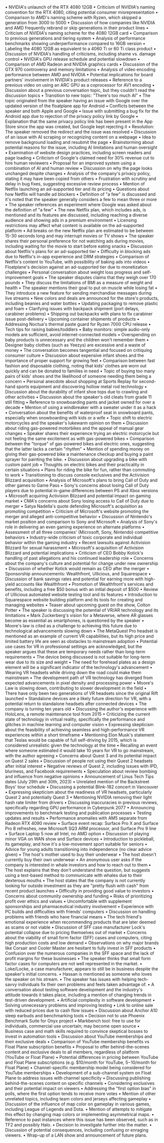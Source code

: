 • NVIDIA's unlaunch of the RTX 4080 12GB
• Criticism of NVIDIA's naming convention for the RTX 4080, citing potential consumer misrepresentation
• Comparison to AMD's naming scheme with Ryzen, which skipped a generation from 3000 to 5000
• Discussion of how companies like NVIDIA and AMD frequently rebrand or skip generations in their product lines
• Criticism of NVIDIA's naming scheme for the 4080 12GB card
• Comparison to previous generations and tiering system
• Analysis of performance benchmarks showing underperformance compared to 16GB version
• Labeling the 4080 12GB as equivalent to a 4060 Ti or 60 Ti class product
• Discussion of NVIDIA's handling of criticisms, including shame vs. damage control
• NVIDIA's GPU release schedule and potential slowdown
• Comparison of AMD Radeon and NVIDIA graphics cards
• Discussion of the GTX 970 controversy and memory limitations
• Analysis of video encoding performance between AMD and NVIDIA
• Potential implications for board partners' involvement in NVIDIA's product releases
• Reference to a previous video on using an ARC GPU as a coprocessor for AV1 encoding
• Discussion about a previous conversation topic, but they couldn't read the discussion topics
• Transition to new topic: "There's too much AI"
• The topic originated from the speaker having an issue with Google over the updated version of the floatplane app for Android
• Conflicts between the speaker and both Apple and Google
• Issue with submitting a bug fix for the Android app due to rejection of the privacy policy link by Google
• Explanation that the same privacy policy link has been present in the App Store since the app was created, but Google kept rejecting it
• Resolution: The speaker removed the redirect and the issue was resolved
• Discussion of an issue with AI scraping or recognizing content on a webpage
• Idea to remove background loading and resubmit the page
• Brainstorming about potential reasons for the issue, including AI limitations and human oversight
• Examination of website design practices, including screen readers and page loading
• Criticism of Google's claimed need for 30% revenue cut to hire human reviewers
• Proposal for an improved system using a combination of AI and human review
• Discussion on why the page looks unchanged despite changes
• Analysis of the company's privacy policy, stating it may have been copied from others
• Frustration with scrutiny and delay in bug fixes, suggesting excessive review process
• Mention of Netflix launching an ad-supported tier and its pricing
• Questions about how Netflix will handle ad blockers
• Definition of "a few" is discussed and it's noted that the speaker generally considers a few to mean three or more
• The speaker references an experiment where Google was asked about the definition of "a few"
• The new Netflix plan, which includes ads, is mentioned and its features are discussed, including reaching a diverse audience and showing ads in a premium environment
• Licensing restrictions may affect what content is available on the ad-supported platform
• Ad breaks on the new Netflix plan are estimated to be between 15-30 seconds long and may interrupt movies or TV shows
• The speaker shares their personal preference for not watching ads during movies, including waiting for the movie to start before eating snacks
• Discussion about Netflix's plans for an ad-supported tier
• Difficulty in blocking ads due to Netflix's in-app experience and DRM strategies
• Comparison of Netflix's content to YouTube, with possibility of baking ads into videos
• Floatplane's decision against an ad-supported tier due to monetization challenges
• Personal conversation about weight loss progress and self-improvement goals
• The speaker disputes claims that they weigh over 170 pounds
• They discuss the limitations of BMI as a measure of weight and health
• The speaker mentions their goal to put on muscle while losing fat
• They introduce a new feature for sending merchandise messages during live streams
• New colors and deals are announced for the store's products, including beanies and water bottles
• Updating packaging to remove plastic and foam
• Clarifying issues with backpack shipment (port delays, carabiner problems)
• Shipping out backpacks with plans to fix carabiner issue post-delivery
• Upcoming container shipments of products
• Addressing Noctua's thermal paste guard for Ryzen 7000 CPU release
• Tech tips for raising babies/toddlers
• Baby monitors: simple audio-only models are sufficient, avoid internet-connected models
• Overspending on baby products is unnecessary and the children won't remember them
• Designer baby clothes (such as Yeezys) are excessive and a waste of money
• The conversation becomes tangential and focused on critiquing consumer culture
• Discussion about expensive infant shoes and the importance of proper support for growing feet
• Comparison between fast fashion and disposable clothing, noting that kids' clothes are worn out quickly and can be donated to families in need
• Topic of buying too many pairs of kids' shoes and the likelihood of someone needing them being a concern
• Personal anecdote about shopping at Sports Replay for second-hand sports equipment and discovering hollow metal rod technology
• Discussion about the durability of infant shoe tops due to crawling and other activities
• Discussion about the speaker's old cleats from grade 11 still fitting
• Reference to snowboarding pants and jacket owned for over a decade
• Mention of using a windbreaker with a sweater under it as a hack
• Conversation about the benefits of waterproof seat in snowboard pants, especially when snowboarding with kids or a wife
• Topic shift to electric motorcycles and the speaker's lukewarm opinion on them
• Discussion about riding gas-powered motorbikes and the appeal of manual gear changes
• Speaker shares their experience trying an electric motorcycle but not feeling the same excitement as with gas-powered bikes
• Comparison between the "torque" of gas-powered bikes and electric ones, suggesting that the latter lacks a certain "rhythm"
• Mention of spending money on giving their gas-powered bike a maintenance checkup and buying a paint sprayer for painting the bike.
• Discussion about upgrading a bike with custom paint job
• Thoughts on electric bikes and their practicality in certain situations
• Plans for riding the bike for fun, rather than commuting to work
• Transitioning to discuss console exclusives and the Activision Blizzard acquisition
• Analysis of Microsoft's plans to bring Call of Duty and other games to Game Pass
• Sony's concerns about losing Call of Duty players due to potential in-game differences between PS and Xbox versions
• Microsoft acquiring Activision Blizzard and potential impact on gaming market
• CMA's concerns about Sony losing access to Call of Duty due to merger
• Satya Nadella's quote defending Microsoft's acquisition as promoting competition
• Criticism of Microsoft's website promoting the merger and alleged anti-competitive behavior
• Discussion of Nintendo's market position and comparison to Sony and Microsoft
• Analysis of Sony's role in delivering an even gaming experience on alternate platforms
• Assessment of all three companies' (Microsoft, Sony, Nintendo) competitive behaviors
• Industry-wide criticism of toxic corporate and individual behavior within the gaming industry
• Recent lawsuits against Activision Blizzard for sexual harassment
• Microsoft's acquisition of Activision Blizzard and potential implications
• Criticism of CEO Bobby Kotick's handling of past allegations and his continued leadership role
• Concerns about the company's culture and potential for change under new ownership
• Discussion of whether Kotick would remain as CEO after the merger
• Sponsorship announcements: Wealthfront, UIlicious, and Squarespace
• Discussion of bank savings rates and potential for earning more with high-yield accounts like Wealthfront
• Promotion of Wealthfront's services and benefits, including a free $50 bonus with an initial deposit of $500
• Review of UIlicious automated website testing tool and its features
• Introduction to Squarespace website building platform and its tools for creating and managing websites
• Teaser about upcoming guest on the show, Colton Potter
• The speaker is discussing the potential of VR/AR technology and its limitations
• Mark Zuckerberg's vision for a Metaverse, where AR glasses become as essential as smartphones, is questioned by the speaker
• Moore's law is cited as a challenge to achieving this future due to technological advancements slowing down
• The MetaQuest Pro headset is mentioned as an example of current VR capabilities, but its high price and limited battery life are seen as obstacles to mainstream adoption
• Potential use cases for VR in professional settings are acknowledged, but the speaker argues that these are temporary needs rather than long-term requirements
• The device being discussed is not suitable for long-term wear due to its size and weight
• The need for forehead plates as a design element will be a significant indicator of the technology's advancement
• Wearing VR headsets while driving down the road could make them mainstream
• The development path of VR technology has diverged from expected advancements in pixel density and processing power
• Moore's Law is slowing down, contributing to slower development in the field
• There have only been two generations of VR headsets since the original Rift launched
• Standalone devices are a likely future direction for VR, with a potential return to standalone headsets after connected devices
• The company is turning ten years old
• Discussing the author's experience with HoloLens, a remote maintenance tool from 2015
• Criticizing the current state of technology in virtual reality, specifically the performance and glitches in machine learning and computer vision
• Expressing skepticism about the feasibility of achieving seamless and high-performance VR experiences within a short timeframe
• Mentioning Elon Musk's statement that Teslas would be capable of full self-driving by 2015, which is considered unrealistic given the technology at the time
• Recalling an event where someone estimated it would take 10 years for VR to go mainstream, with the author agreeing
• Concerns about Quest 3 and its potential impact on Quest 2 sales
• Discussion of people not using their Quest 2 headsets after initial interest
• Negative reviews of Quest 2, including issues with IPD, bluriness, and Facebook requirements
• Speculation about review bombing and influence from negative opinions
• Announcement of Linus Tech Tips dates (July 29th and 30th, 2023)
• Unrelated mention of the Backstreet Boys' tour schedule
• Discussing a potential Blink-182 concert in Vancouver
• Expressing skepticism about the readiness of VR headsets, particularly Quest 2 and potentially Quest 3
• Mentioning NVIDIA removing their light hash rate limiter from drivers
• Discussing inaccuracies in previous reviews, specifically regarding GPU performance in Cyberpunk 2077
• Announcing improvements to benchmark testing and publication processes
• Testing updates and results
• Performance anomalies with AM5 separate from Radeon RTX 4090 review
• Surface event recap: Surface Pro X and Surface Pro 8 refreshes, new Microsoft SQ3 ARM processor, and Surface Pro 9 line
• Surface Laptop 5 now all Intel, no AMD option
• Discussion of playing minor VGA on WAN show and Surface devices
• Introduction to pickleball, its gameplay, and how it's a low-movement sport suitable for seniors
• Advice for young adults transitioning into independence (no clear advice given)
• The host's mother used to buy their underwear
• The host doesn't currently buy their own underwear
• An anonymous user asks if the company is interested in whale investors and how to reach out to them
• The host explains that they don't understand the question, but suggests using a text-based method to communicate with whales due to their dexterous mouths
• The host states that the company is not currently looking for outside investment as they are "pretty flush with cash" from recent product launches
• Difficulty in providing good value to investors
• Concerns about community ownership and funding
• Risks of prioritizing profit over ethics and values
• Uncomfortable with supplement sponsorships and pharmaceutical industry involvement
• Experience with PC builds and difficulties with friends' computers
• Discussion on handling problems with friends who have financial means
• The tech friend's emotional experience when recommending products that are later deemed as scams or not viable
• Discussion of SFF case manufacturer Lock's potential collapse due to pricing themselves out of market
• Concerns about the viability of small form factor (SFF) cases and computers, citing high production costs and low demand
• Observations on why major brands like Corsair and Cooler Master are hesitant to fully invest in SFF products
• Confusion over the numerous companies in the SFF space and the lack of profit margins for these businesses
• The speaker thinks that small form factor cases for computers are not well represented in the market.
• Loke/Locke, a case manufacturer, appears to still be in business despite the speaker's initial concerns.
• Hassan is mentioned as someone who loves the speaker on his stream.
• The speaker has issues with helping tech-savvy individuals fix their own problems and feels taken advantage of.
• A conversation about testing software development and the industry's attitude towards it takes place, including a mention of changing trends in test-driven development.
• Artificial complexity in software development
• Solving unnecessary problems and improving testing
• Link to online sale with reduced prices due to cash flow issues
• Discussion about Anchor A10 sleep earbuds and benchmarking tools
• Decision not to use Phoenix Benchmark Suite for Onyx project
• Markbench tool: free to use for individuals, commercial use uncertain; may become open source
• Business case and math skills required to convince skeptical bosses to invest in automation tools
• Discussion about YouTube memberships and their exclusive deals
• Comparison of YouTube membership benefits vs Float Plane subscription benefits
• Proposal to offer behind-the-scenes content and exclusive deals to all members, regardless of platform (YouTube or Float Plane)
• Potential differences in pricing between YouTube and Float Plane subscriptions (e.g. $10/month for YouTube, $5-$10/month for Float Plane)
• Channel-specific membership model being considered for YouTube memberships
• Development of a sub-channel system on Float Plane to address issues with channel specificity
• Discussing publishing behind-the-scenes content on specific channels
• Considering exclusives and their potential impact on viewers
• Addressing the "first option bias" in polls, where the first option tends to receive more votes
• Mention of other unrelated topics, including team colors and jerseys affecting gameplay
• Discussion of the influence of map color on gameplay in various games, including League of Legends and Dota.
• Mention of attempts to mitigate this effect by changing map colors or implementing asymmetrical maps.
• Reference to past instances where this issue has been observed, such as in TF2 and possibly Halo.
• Decision to investigate further into the matter.
• Discussion of potential consequences, including confusing or enraging viewers.
• Wrap-up of a LAN show and announcement of future plans.
